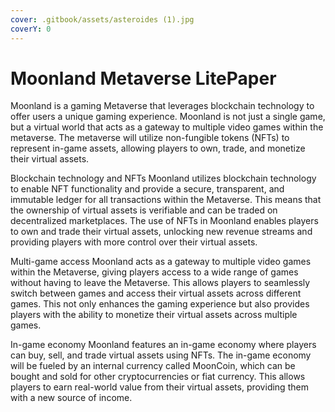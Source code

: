 ```yaml
---
cover: .gitbook/assets/asteroides (1).jpg
coverY: 0
---
```


# Moonland Metaverse LitePaper

Moonland is a gaming Metaverse that leverages blockchain technology to offer users a unique gaming experience. Moonland is not just a single game, but a virtual world that acts as a gateway to multiple video games within the metaverse. The metaverse will utilize non-fungible tokens (NFTs) to represent in-game assets, allowing players to own, trade, and monetize their virtual assets.

Blockchain technology and NFTs Moonland utilizes blockchain technology to enable NFT functionality and provide a secure, transparent, and immutable ledger for all transactions within the Metaverse. This means that the ownership of virtual assets is verifiable and can be traded on decentralized marketplaces. The use of NFTs in Moonland enables players to own and trade their virtual assets, unlocking new revenue streams and providing players with more control over their virtual assets.

Multi-game access Moonland acts as a gateway to multiple video games within the Metaverse, giving players access to a wide range of games without having to leave the Metaverse. This allows players to seamlessly switch between games and access their virtual assets across different games. This not only enhances the gaming experience but also provides players with the ability to monetize their virtual assets across multiple games.

In-game economy Moonland features an in-game economy where players can buy, sell, and trade virtual assets using NFTs. The in-game economy will be fueled by an internal currency called MoonCoin, which can be bought and sold for other cryptocurrencies or fiat currency. This allows players to earn real-world value from their virtual assets, providing them with a new source of income.
